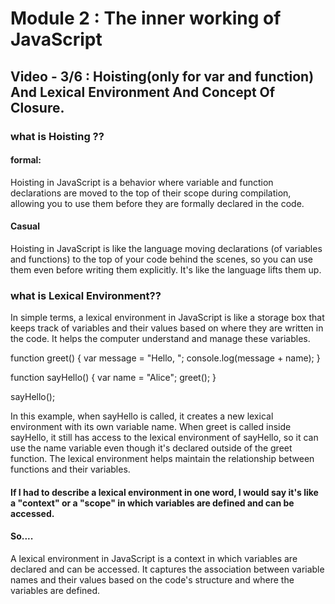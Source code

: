 # Module 2 : The inner working of JavaScript

## Video - 3/6 : Hoisting(only for var and function) And Lexical Environment And Concept Of Closure.

### what is Hoisting ??

#### formal:

Hoisting in JavaScript is a behavior where variable and function declarations are moved to the top of their scope during compilation, allowing you to use them before they are formally declared in the code.

#### Casual

Hoisting in JavaScript is like the language moving declarations (of variables and functions) to the top of your code behind the scenes, so you can use them even before writing them explicitly. It's like the language lifts them up.

### what is Lexical Environment??

In simple terms, a lexical environment in JavaScript is like a storage box that keeps track of variables and their values based on where they are written in the code. It helps the computer understand and manage these variables.

function greet() {
var message = "Hello, ";
console.log(message + name);
}

function sayHello() {
var name = "Alice";
greet();
}

sayHello();

In this example, when sayHello is called, it creates a new lexical environment with its own variable name. When greet is called inside sayHello, it still has access to the lexical environment of sayHello, so it can use the name variable even though it's declared outside of the greet function. The lexical environment helps maintain the relationship between functions and their variables.

#### If I had to describe a lexical environment in one word, I would say it's like a "context" or a "scope" in which variables are defined and can be accessed.

#### So....
A lexical environment in JavaScript is a context in which variables are declared and can be accessed. It captures the association between variable names and their values based on the code's structure and where the variables are defined.